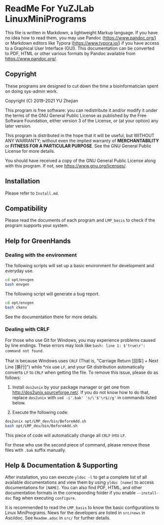 # ReadMe For YuZJLab LinuxMiniPrograms

This file is written in Markdown, a lightweight Markup language. If you have no idea how to read them, you may use Pandoc (<https://www.pandoc.org/>) or Markdown editors like Typora (<https://www.typora.io/>) if you have access to a Graphical User Interface (GUI). This documentation can be converted to PDF, HTML or other various formats by Pandoc available from <https://www.pandoc.org/>. 

## Copyright

These programs are designed to cut down the time a bioinformatician spent on doing sys-admin work.

Copyright (C) 2019-2021 YU Zhejian

This program is free software: you can redistribute it and/or modify it under the terms of the GNU General Public License as published by the Free Software Foundation, either version 3 of the License, or (at your option) any later version.

This program is distributed in the hope that it will be useful, but WITHOUT ANY WARRANTY; without even the implied warranty of **MERCHANTABILITY** or **FITNESS FOR A PARTICULAR PURPOSE**.  See the GNU General Public License for more details.

You should have received a copy of the GNU General Public License along with this program.  If not, see <https://www.gnu.org/licenses/>.

## Installation

Please refer to `Install.md`.

## Compatibility

Please read the documents of each program and `LMP_basis` to check if the program supports your system.

## Help for GreenHands

### Dealing with the environment

The following scripts will set up a basic environment for development and everyday use.

```bash
cd opt/envgen
bash envgen
```

The following script will generate a bug report.

```bash
cd opt/envgen
bash ckenv
```

See the documentation there for more details.

### Dealing with CRLF

For those who use Git for Windows, you may experience problems caused by line endings. These errors may look like `bash: line 1: $'true\r': command not found`.

That is because Windows uses `CRLF` (That is, "Carriage Return [回车] + Next Line [换行]") while *nix use `LF`, and your Git distribution automatically converts `LF` to `CRLF` when getting the file. To remove this issue, please do as follows:

1. Install `dos2unix` by your package manager or get one from <http://dos2unix.sourceforge.net/>. If you do not know how to do that, replace `dos2unix` with `sed -i'.bak' 's/\'$'\r$//g'` in commands listed below.

2. Execute the following code:

```bash
dos2unix opt/LMP_dev/bin/BeforeAdd.sh
bash opt/LMP_dev/bin/BeforeAdd.sh
```

This piece of code will automatically change all `CRLF` into `LF`.

For those who use the second piece of command, please remove those files with `.bak` suffix manually.

## Help \& Documentation \& Supporting

After installation, you can execute `yldoc -l` to get a complete list of all available documentations and view them by using `yldoc [name]` to access documentations for `[NAME]`. You can also find PDF, HTML, and other documentation formats in the corresponding folder if you enable `--install-doc` flag when executing `configure`.

It is recommended to read the `LMP_basis` to know the basic configurations to Linux MiniPrograms. News for the developers are listed in `src/news` in Asciidoc. See `Readme.adoc` in `src/` for further details.
 